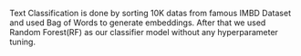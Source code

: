 Text Classification is done by sorting 10K datas from famous IMBD Dataset and used Bag of Words to generate embeddings. After that we used Random Forest(RF) as our classifier model without any hyperparameter tuning.
